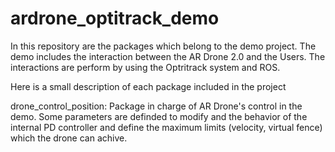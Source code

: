 # ardrone_optitrack_demo

In this repository are the packages which belong to the demo project.
The demo includes the interaction between the AR Drone 2.0 and the Users. The interactions are perform by using the Optritrack system and ROS. 

Here is a small description of each package included in the project

drone_control_position:
Package in charge of AR Drone's control in the demo. Some parameters are definded to modify and the behavior of the internal PD controller and define the maximum limits (velocity, virtual fence) which the drone can achive.

